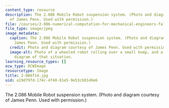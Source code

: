 ```yaml
---
content_type: resource
description: The 2.086 Mobile Robot suspension system. (Photo and diagram courtesy
  of James Penn. Used with permission.)
file: /courses/2-086-numerical-computation-for-mechanical-engineers-fall-2014/a19d79fd174c4f4081e59e53cb8149e6_2-086f14.jpg
file_type: image/jpeg
image_metadata:
  caption: The 2.086 Mobile Robot suspension system. (Photo and diagram courtesy of
    James Penn. Used with permission.)
  credit: Photo and diagram courtesy of James Penn. Used with permission.
  image-alt: Photo of a wheeled robot rolling over a small bump, and a force vector
    diagram of that situation.
learning_resource_types: []
ocw_type: OCWImage
resourcetype: Image
title: 2-086f14.jpg
uid: a19d79fd-174c-4f40-81e5-9e53cb8149e6
---
```

The 2.086 Mobile Robot suspension system. (Photo and diagram courtesy of James Penn. Used with permission.)

